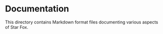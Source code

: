 # Documentation
This directory contains Markdown format files documenting various aspects of Star Fox.
